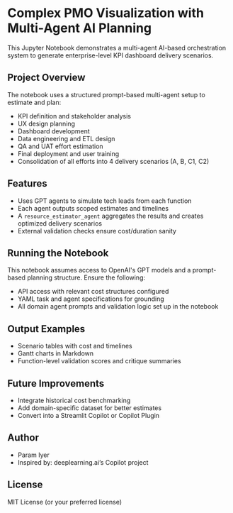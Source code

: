 # Complex PMO Visualization with Multi-Agent AI Planning

This Jupyter Notebook demonstrates a multi-agent AI-based orchestration system to generate enterprise-level KPI dashboard delivery scenarios.

## Project Overview
The notebook uses a structured prompt-based multi-agent setup to estimate and plan:
- KPI definition and stakeholder analysis
- UX design planning
- Dashboard development
- Data engineering and ETL design
- QA and UAT effort estimation
- Final deployment and user training
- Consolidation of all efforts into 4 delivery scenarios (A, B, C1, C2)

## Features
- Uses GPT agents to simulate tech leads from each function
- Each agent outputs scoped estimates and timelines
- A `resource_estimator_agent` aggregates the results and creates optimized delivery scenarios
- External validation checks ensure cost/duration sanity

## Running the Notebook
This notebook assumes access to OpenAI's GPT models and a prompt-based planning structure. Ensure the following:
- API access with relevant cost structures configured
- YAML task and agent specifications for grounding
- All domain agent prompts and validation logic set up in the notebook

## Output Examples
- Scenario tables with cost and timelines
- Gantt charts in Markdown
- Function-level validation scores and critique summaries

## Future Improvements
- Integrate historical cost benchmarking
- Add domain-specific dataset for better estimates
- Convert into a Streamlit Copilot or Copilot Plugin

## Author
- Param Iyer
- Inspired by: deeplearning.ai’s Copilot project

## License
MIT License (or your preferred license)